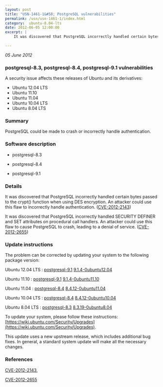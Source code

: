 ```yaml
---
layout: post
title: "USN-1461-1&#58; PostgreSQL vulnerabilities"
permalink: /usn/usn-1461-1/index.html
category:  ubuntu-8.04-lts
date: 2012-06-05 12:00:00
excerpt: |
    It was discovered that PostgreSQL incorrectly handled certain bytes passed to the crypt() function when using DES encryption. An attacker could use this flaw to incorrectly handle authentication. ([CVE-2012-2143](http://people.ubuntu.com/~ubuntu-security/cve/CVE-2012-2143))
    
--- 
```

 
 

*05 June 2012*

### postgresql-8.3, postgresql-8.4, postgresql-9.1 vulnerabilities

A security issue affects these releases of Ubuntu and its derivatives:

* Ubuntu 12.04 LTS
* Ubuntu 11.10
* Ubuntu 11.04
* Ubuntu 10.04 LTS
* Ubuntu 8.04 LTS

### Summary

PostgreSQL could be made to crash or incorrectly handle authentication. 

### Software description

* postgresql-8.3 

* postgresql-8.4 

* postgresql-9.1 

### Details

It was discovered that PostgreSQL incorrectly handled certain bytes passed to the crypt() function when using DES encryption. An attacker could use this flaw to incorrectly handle authentication. ([CVE-2012-2143](http://people.ubuntu.com/~ubuntu-security/cve/CVE-2012-2143))

It was discovered that PostgreSQL incorrectly handled SECURITY DEFINER and SET attributes on procedural call handlers. An attacker could use this flaw to cause PostgreSQL to crash, leading to a denial of service. ([CVE-2012-2655](http://people.ubuntu.com/~ubuntu-security/cve/CVE-2012-2655)) 

### Update instructions

The problem can be corrected by updating your system to the following package version:

Ubuntu 12.04 LTS
 : [postgresql-9.1](https://launchpad.net/ubuntu/+source/postgresql-9.1) <span> [9.1.4-0ubuntu12.04](https://launchpad.net/ubuntu/+source/postgresql-9.1/9.1.4-0ubuntu12.04) </span> 

Ubuntu 11.10
 : [postgresql-9.1](https://launchpad.net/ubuntu/+source/postgresql-9.1) <span> [9.1.4-0ubuntu11.10](https://launchpad.net/ubuntu/+source/postgresql-9.1/9.1.4-0ubuntu11.10) </span> 

Ubuntu 11.04
 : [postgresql-8.4](https://launchpad.net/ubuntu/+source/postgresql-8.4) <span> [8.4.12-0ubuntu11.04](https://launchpad.net/ubuntu/+source/postgresql-8.4/8.4.12-0ubuntu11.04) </span> 

Ubuntu 10.04 LTS
 : [postgresql-8.4](https://launchpad.net/ubuntu/+source/postgresql-8.4) <span> [8.4.12-0ubuntu10.04](https://launchpad.net/ubuntu/+source/postgresql-8.4/8.4.12-0ubuntu10.04) </span> 

Ubuntu 8.04 LTS
 : [postgresql-8.3](https://launchpad.net/ubuntu/+source/postgresql-8.3) <span> [8.3.19-0ubuntu8.04](https://launchpad.net/ubuntu/+source/postgresql-8.3/8.3.19-0ubuntu8.04) </span> 

To update your system, please follow these instructions: [https://wiki.ubuntu.com/Security/Upgrades](https://wiki.ubuntu.com/Security/Upgrades).

This update uses a new upstream release, which includes additional bug fixes. In general, a standard system update will make all the necessary changes. 

### References

 
 [CVE-2012-2143](http://people.ubuntu.com/~ubuntu-security/cve/CVE-2012-2143), 

 [CVE-2012-2655](http://people.ubuntu.com/~ubuntu-security/cve/CVE-2012-2655)
 

